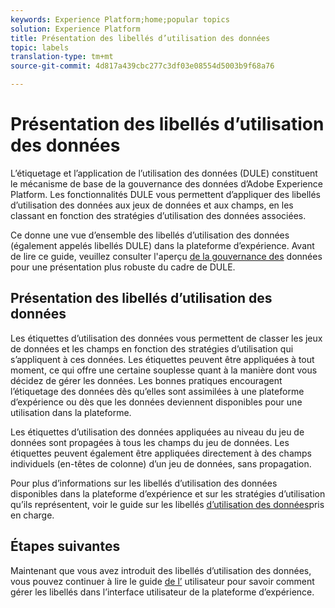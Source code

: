 ```yaml
---
keywords: Experience Platform;home;popular topics
solution: Experience Platform
title: Présentation des libellés d’utilisation des données
topic: labels
translation-type: tm+mt
source-git-commit: 4d817a439cbc277c3df03e08554d5003b9f68a76

---
```



# Présentation des libellés d’utilisation des données

L’étiquetage et l’application de l’utilisation des données (DULE) constituent le mécanisme de base de la gouvernance des données d’Adobe Experience Platform. Les fonctionnalités DULE vous permettent d’appliquer des libellés d’utilisation des données aux jeux de données et aux champs, en les classant en fonction des stratégies d’utilisation des données associées.

Ce donne une vue d’ensemble des libellés d’utilisation des données (également appelés libellés DULE) dans la plateforme d’expérience. Avant de lire ce guide, veuillez consulter l&#39;aperçu [de la gouvernance des](../home.md) données pour une présentation plus robuste du cadre de DULE.

## Présentation des libellés d’utilisation des données

Les étiquettes d’utilisation des données vous permettent de classer les jeux de données et les champs en fonction des stratégies d’utilisation qui s’appliquent à ces données. Les étiquettes peuvent être appliquées à tout moment, ce qui offre une certaine souplesse quant à la manière dont vous décidez de gérer les données. Les bonnes pratiques encouragent l’étiquetage des données dès qu’elles sont assimilées à une plateforme d’expérience ou dès que les données deviennent disponibles pour une utilisation dans la plateforme.

Les étiquettes d’utilisation des données appliquées au niveau du jeu de données sont propagées à tous les champs du jeu de données. Les étiquettes peuvent également être appliquées directement à des champs individuels (en-têtes de colonne) d’un jeu de données, sans propagation.

Pour plus d’informations sur les libellés d’utilisation des données disponibles dans la plateforme d’expérience et sur les stratégies d’utilisation qu’ils représentent, voir le guide sur les libellés [d’utilisation des données](reference.md)pris en charge.

## Étapes suivantes

Maintenant que vous avez introduit des libellés d’utilisation des données, vous pouvez continuer à lire le guide [de l’](user-guide.md) utilisateur pour savoir comment gérer les libellés dans l’interface utilisateur de la plateforme d’expérience.